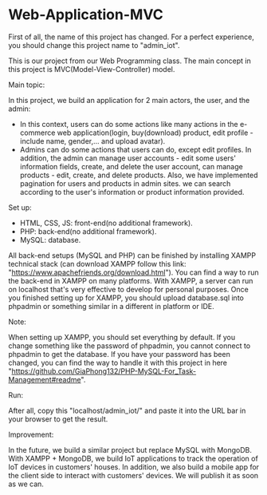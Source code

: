 # Web-Application-MVC
First of all, the name of this project has changed. For a perfect experience, you should change this project name to "admin_iot".

This is our project from our Web Programming class. The main concept in this project is MVC(Model-View-Controller) model.

Main topic:

In this project, we build an application for 2 main actors, the user, and the admin:
- In this context, users can do some actions like many actions in the e-commerce web application(login, buy(download) product, edit profile - include name, gender,... and upload avatar).
- Admins can do some actions that users can do, except edit profiles. In addition, the admin can manage user accounts - edit some users' information fields, create, and delete the user account, can manage products - edit, create, and delete products. Also, we have implemented pagination for users and products in admin sites. we can search according to the user's information or product information provided.

Set up:

- HTML, CSS, JS: front-end(no additional framework).
- PHP: back-end(no additional framework).
- MySQL: database.

All back-end setups (MySQL and PHP) can be finished by installing XAMPP technical stack (can download XAMPP follow this link: "https://www.apachefriends.org/download.html"). You can find a way to run the back-end in XAMPP on many platforms. With XAMPP, a server can run on localhost that's very effective to develop for personal purposes. Once you finished setting up for XAMPP, you should upload database.sql into phpadmin or something similar in a different in platform or IDE.

Note:

When setting up XAMPP, you should set everything by default. If you change something like the password of phpadmin, you cannot connect to phpadmin to get the database. If you have your password has been changed, you can find the way to handle it with this project in here "https://github.com/GiaPhong132/PHP-MySQL-For_Task-Management#readme".

Run:

After all, copy this "localhost/admin_iot/" and paste it into the URL bar in your browser to get the result.

Improvement:

In the future, we build a similar project but replace MySQL with MongoDB. With XAMPP + MongoDB, we build IoT applications to track the operation of IoT devices in customers' houses. In addition, we also build a mobile app for the client side to interact with customers' devices. We will publish it as soon as we can.
